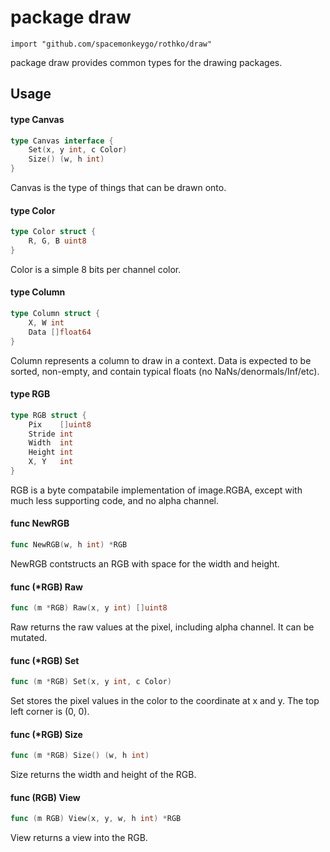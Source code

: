 # package draw

`import "github.com/spacemonkeygo/rothko/draw"`

package draw provides common types for the drawing packages.

## Usage

#### type Canvas

```go
type Canvas interface {
	Set(x, y int, c Color)
	Size() (w, h int)
}
```

Canvas is the type of things that can be drawn onto.

#### type Color

```go
type Color struct {
	R, G, B uint8
}
```

Color is a simple 8 bits per channel color.

#### type Column

```go
type Column struct {
	X, W int
	Data []float64
}
```

Column represents a column to draw in a context. Data is expected to be sorted,
non-empty, and contain typical floats (no NaNs/denormals/Inf/etc).

#### type RGB

```go
type RGB struct {
	Pix    []uint8
	Stride int
	Width  int
	Height int
	X, Y   int
}
```

RGB is a byte compatabile implementation of image.RGBA, except with much less
supporting code, and no alpha channel.

#### func  NewRGB

```go
func NewRGB(w, h int) *RGB
```
NewRGB contstructs an RGB with space for the width and height.

#### func (*RGB) Raw

```go
func (m *RGB) Raw(x, y int) []uint8
```
Raw returns the raw values at the pixel, including alpha channel. It can be
mutated.

#### func (*RGB) Set

```go
func (m *RGB) Set(x, y int, c Color)
```
Set stores the pixel values in the color to the coordinate at x and y. The top
left corner is (0, 0).

#### func (*RGB) Size

```go
func (m *RGB) Size() (w, h int)
```
Size returns the width and height of the RGB.

#### func (RGB) View

```go
func (m RGB) View(x, y, w, h int) *RGB
```
View returns a view into the RGB.
